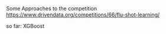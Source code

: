 Some Approaches to the competition https://www.drivendata.org/competitions/66/flu-shot-learning/

so far:
XGBoost
